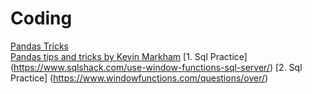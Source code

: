 # Coding

[Pandas Tricks](https://nbviewer.jupyter.org/github/justmarkham/pandas-videos/blob/master/top_25_pandas_tricks.ipynb)\
[Pandas tips and tricks by Kevin Markham](https://www.dataschool.io/python-pandas-tips-and-tricks/)
[1. Sql Practice] (https://www.sqlshack.com/use-window-functions-sql-server/)
[2. Sql Practice] (https://www.windowfunctions.com/questions/over/)
